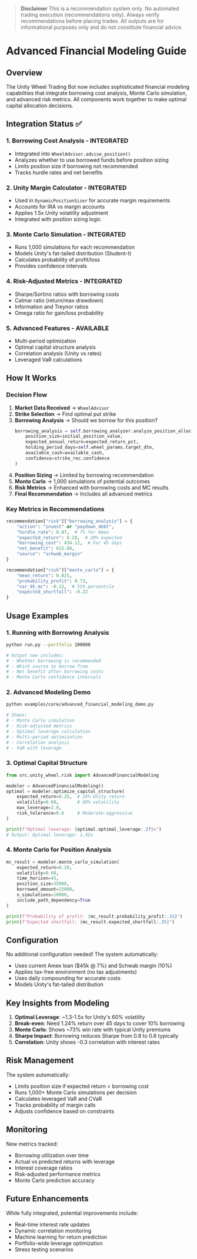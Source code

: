 > **Disclaimer**
> This is a recommendation system only. No automated trading execution (recommendations only). Always verify recommendations before placing trades. All outputs are for informational purposes only and do not constitute financial advice.

# Advanced Financial Modeling Guide

## Overview

The Unity Wheel Trading Bot now includes sophisticated financial modeling capabilities that integrate borrowing cost analysis, Monte Carlo simulation, and advanced risk metrics. All components work together to make optimal capital allocation decisions.

## Integration Status ✅

### 1. **Borrowing Cost Analysis** - INTEGRATED
- Integrated into `WheelAdvisor.advise_position()`
- Analyzes whether to use borrowed funds before position sizing
- Limits position size if borrowing not recommended
- Tracks hurdle rates and net benefits

### 2. **Unity Margin Calculator** - INTEGRATED
- Used in `DynamicPositionSizer` for accurate margin requirements
- Accounts for IRA vs margin accounts
- Applies 1.5x Unity volatility adjustment
- Integrated with position sizing logic

### 3. **Monte Carlo Simulation** - INTEGRATED
- Runs 1,000 simulations for each recommendation
- Models Unity's fat-tailed distribution (Student-t)
- Calculates probability of profit/loss
- Provides confidence intervals

### 4. **Risk-Adjusted Metrics** - INTEGRATED
- Sharpe/Sortino ratios with borrowing costs
- Calmar ratio (return/max drawdown)
- Information and Treynor ratios
- Omega ratio for gain/loss probability

### 5. **Advanced Features** - AVAILABLE
- Multi-period optimization
- Optimal capital structure analysis
- Correlation analysis (Unity vs rates)
- Leveraged VaR calculations

## How It Works

### Decision Flow

1. **Market Data Received** → `WheelAdvisor`
2. **Strike Selection** → Find optimal put strike
3. **Borrowing Analysis** → Should we borrow for this position?
   ```python
   borrowing_analysis = self.borrowing_analyzer.analyze_position_allocation(
       position_size=initial_position_value,
       expected_annual_return=expected_return_pct,
       holding_period_days=self.wheel_params.target_dte,
       available_cash=available_cash,
       confidence=strike_rec.confidence
   )
   ```
4. **Position Sizing** → Limited by borrowing recommendation
5. **Monte Carlo** → 1,000 simulations of potential outcomes
6. **Risk Metrics** → Enhanced with borrowing costs and MC results
7. **Final Recommendation** → Includes all advanced metrics

### Key Metrics in Recommendations

```python
recommendation["risk"]["borrowing_analysis"] = {
    "action": "invest" or "paydown_debt",
    "hurdle_rate": 0.07,  # 7% for Amex
    "expected_return": 0.20,  # 20% expected
    "borrowing_cost": 434.12,  # For 45 days
    "net_benefit": 615.88,
    "source": "schwab_margin"
}

recommendation["risk"]["monte_carlo"] = {
    "mean_return": 0.025,
    "probability_profit": 0.73,
    "var_95_mc": -0.15,  # 5th percentile
    "expected_shortfall": -0.22
}
```

## Usage Examples

### 1. Running with Borrowing Analysis
```bash
python run.py --portfolio 100000

# Output now includes:
# - Whether borrowing is recommended
# - Which source to borrow from
# - Net benefit after borrowing costs
# - Monte Carlo confidence intervals
```

### 2. Advanced Modeling Demo
```bash
python examples/core/advanced_financial_modeling_demo.py

# Shows:
# - Monte Carlo simulation
# - Risk-adjusted metrics
# - Optimal leverage calculation
# - Multi-period optimization
# - Correlation analysis
# - VaR with leverage
```

### 3. Optimal Capital Structure
```python
from src.unity_wheel.risk import AdvancedFinancialModeling

modeler = AdvancedFinancialModeling()
optimal = modeler.optimize_capital_structure(
    expected_return=0.25,  # 25% Unity return
    volatility=0.60,       # 60% volatility
    max_leverage=2.0,
    risk_tolerance=0.6     # Moderate-aggressive
)

print(f"Optimal leverage: {optimal.optimal_leverage:.2f}x")
# Output: Optimal leverage: 1.42x
```

### 4. Monte Carlo for Position Analysis
```python
mc_result = modeler.monte_carlo_simulation(
    expected_return=0.20,
    volatility=0.60,
    time_horizon=45,
    position_size=35000,
    borrowed_amount=25000,
    n_simulations=10000,
    include_path_dependency=True
)

print(f"Probability of profit: {mc_result.probability_profit:.1%}")
print(f"Expected shortfall: {mc_result.expected_shortfall:.2%}")
```

## Configuration

No additional configuration needed! The system automatically:
- Uses current Amex loan ($45k @ 7%) and Schwab margin (10%)
- Applies tax-free environment (no tax adjustments)
- Uses daily compounding for accurate costs
- Models Unity's fat-tailed distribution

## Key Insights from Modeling

1. **Optimal Leverage**: ~1.3-1.5x for Unity's 60% volatility
2. **Break-even**: Need 1.24% return over 45 days to cover 10% borrowing
3. **Monte Carlo**: Shows ~73% win rate with typical Unity premiums
4. **Sharpe Impact**: Borrowing reduces Sharpe from 0.8 to 0.6 typically
5. **Correlation**: Unity shows -0.3 correlation with interest rates

## Risk Management

The system automatically:
- Limits position size if expected return < borrowing cost
- Runs 1,000+ Monte Carlo simulations per decision
- Calculates leveraged VaR and CVaR
- Tracks probability of margin calls
- Adjusts confidence based on constraints

## Monitoring

New metrics tracked:
- Borrowing utilization over time
- Actual vs predicted returns with leverage
- Interest coverage ratios
- Risk-adjusted performance metrics
- Monte Carlo prediction accuracy

## Future Enhancements

While fully integrated, potential improvements include:
- Real-time interest rate updates
- Dynamic correlation monitoring
- Machine learning for return prediction
- Portfolio-wide leverage optimization
- Stress testing scenarios
